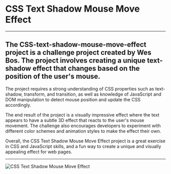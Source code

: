 # CSS Text Shadow Mouse Move Effect

---

## The CSS-text-shadow-mouse-move-effect project is a challenge project created by Wes Bos. The project involves creating a unique text-shadow effect that changes based on the position of the user's mouse.

The project requires a strong understanding of CSS properties such as text-shadow, transform, and transition, as well as knowledge of JavaScript and DOM manipulation to detect mouse position and update the CSS accordingly.

The end result of the project is a visually impressive effect where the text appears to have a subtle 3D effect that reacts to the user's mouse movement. The challenge also encourages developers to experiment with different color schemes and animation styles to make the effect their own.

Overall, the CSS Text Shadow Mouse Move Effect project is a great exercise in CSS and JavaScript skills, and a fun way to create a unique and visually appealing effect for web pages.

---

![CSS Text Shadow Mouse Move Effect](https://user-images.githubusercontent.com/108270415/229256718-36ee070a-783a-4d96-afe1-4d6d0d395fd1.png)

